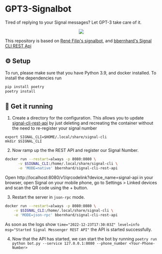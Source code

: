 # GPT3-Signalbot

Tired of replying to your Signal messages? Let GPT-3 take care of it.

<div align="center" height="50%">
  <img src="https://github.com/mcschmitz/gpt3-signalbot/blob/doc-and-test/gif/ezgif-5-e93d89a10b.gif">
</div>

This repository is based on [René Filip's signalbot](https://github.com/filipre/signalbot), and [bbernhard's Signal CLI REST Api](https://github.com/bbernhard/signal-cli-rest-api)

## ⚙️ Setup
To run, please make sure that you have Python 3.9, and docker installed. To install the dependencies run

```bash
pip install poetry
poetry install
```

## 🏃 Get it running
1. Create a directory for the configuration. This allows you to update [signal-cli-rest-api](https://github.com/bbernhard/signal-cli-rest-api) by just deleting and recreating the container without the need to re-register your signal number
```
export SIGNAL_CLI=$HOME/.local/share/signal-cli
mkdir $SIGNAL_CLI
```
2. Now ramp up the the REST API and register our Signal Number.
```bash
docker run --restart=always -p 8080:8080 \
      -v $SIGNAL_CLI:/home/.local/share/signal-cli \
      -e 'MODE=native' bbernhard/signal-cli-rest-api
```
Open http://localhost:8080/v1/qrcodelink?device_name=signal-api in your browser, open Signal on your mobile phone, go to Settings > Linked devices and scan the QR code using the + button.

3. Restart the server in `json-rpc` mode.
```bash
docker run --restart=always -p 8080:8080 \
    -v $SIGNAL_CLI:/home/.local/share/signal-cli \
    -e 'MODE=json-rpc' bbernhard/signal-cli-rest-api
```
As soon as the logs show `time="2022-12-23T17:30:03Z" level=info msg="Started Signal Messenger REST API"` the API is started successfully.

4. Now that the API has started, we can start the bot by running `poetry run python bot.py --service 127.0.0.1:8080 --phone_number <Your-Phone-Number>`